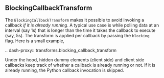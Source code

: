 ## BlockingCallbackTransform

The `BlockingCallbackTransform` makes it possible to avoid invoking a callback _if it is already running_. A typical use case is while polling data at an interval (say 1s) that is longer than the time it takes the callback to execute (say, 5s). The transform is applied per callback by passing the `blocking` flag. Here is a small example,

.. dash-proxy:: transforms.blocking_callback_transform

Under the hood, hidden dummy elements (client side) and client side callbacks keep track of whether a callback is already running or not. If it is already running, the Python callback invocation is skipped.
